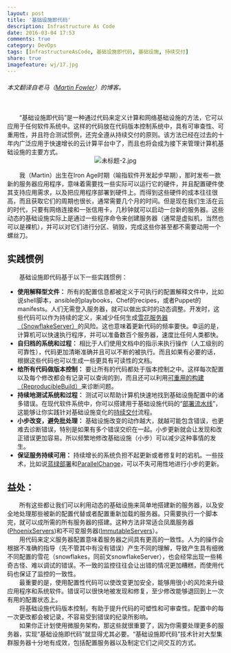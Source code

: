 ```yaml
---
layout: post
title: '基础设施即代码'
description: Infrastructure As Code
date: 2016-03-04 17:53
comments: true
category: DevOps
tags: [InfrastructureAsCode, 基础设施即代码, 基础设施, 持续交付]
share: true
imagefeature: wj/17.jpg
---
```


###### 本文翻译自老马（[Martin Fowler](http://martinfowler.com/bliki/InfrastructureAsCode.html)）的博客。

<br/>
&emsp;&emsp;“基础设施即代码”是一种通过代码来定义计算和网络基础设施的方法，它可以应用于任何软件系统中。这样的代码放在代码版本控制系统中，具有可审查性、可重用性，并且符合测试惯例，还完全遵从持续交付的原则。该方法已经在过去的十年内广泛应用于快速增长的云计算平台中了，而且也将会成为接下来管理计算机基础设施的主要方式。

<!--more-->

<center><img class="center" src="http://martinfowler.com/bliki/images/infrastructureAsCode/sketch.png" alt="未标题-2.jpg"></center>

&emsp;&emsp;我（Martin）出生在Iron Age时期（喻指软件开发起步早期），那时发布一款新的服务器应用程序，意味着需要找一些实际可以运行它的硬件，并且配置硬件使其支持应用需求，以及把应用程序部署到硬件上。而得到这些硬件的成本往往很高，而且获取它们的周期也很长，通常需要几个月的时间。但是现在我们生活在云的时代，只要有网络连接和一张信用卡，几秒钟就可以启动一台新的服务器。这些动态的基础设施实际上是通过一些程序命令来创建服务器（通常是虚拟机，当然也可以是裸机），并可以对它们进行分区、销毁，完成这些你甚至都不需要动用一个螺丝刀。

## 实践惯例
&emsp;&emsp;基础设施即代码基于以下一些实践惯例：

- __使用解释型文件：__ 所有的配置信息都被定义于可执行的配置解释文件中，比如说shell脚本，ansible的playbooks，Chef的recipes，或者Puppet的manifests。人们无需登入服务器，就可以做出实时的动态调整。开发时，这些代码可以作为持续的定义，来减少任何生成[雪花服务器（SnowflakeServer）](http://martinfowler.com/bliki/SnowflakeServer.html)的风险。这也意味着更新代码的频率要快。幸运的是，计算机可以快速执行程序，并可以准备数百个服务器，速度比任何人类都快。
- __自归档的系统和过程：__ 相比于人们使用文档中的指示来执行操作（人工级别的可靠性），代码更加清晰准确并且可以不断的被执行。而且如果有必要的话，根据这些代码也可以生成一些更具有可读性的文档。
- __给所有代码做版本控制：__ 要让所有的代码都处于版本控制之中。这样每次配置以及每个修改都会有记录可以查询的到，而且还可以利用[可重用的构建（ReproducibleBuild）](http://martinfowler.com/bliki/ReproducibleBuild.html)来诊断问题。
- __持续地测试系统和过程：__ 测试可以帮助计算机快速地找到基础设施配置中的诸多错误。在现代软件系统中，你可以搭建用于基础设施代码的“[部署流水线](http://martinfowler.com/bliki/DeploymentPipeline.html)”，这能够让你实践针对基础设施变化的[持续交付](http://martinfowler.com/bliki/ContinuousDelivery.html)流程。
- __小步改变，避免批处理：__ 基础设施改变的动作越大，就越可能包含错误，也更难去诊断错误，特别是如果有多个错误交织在一起。小步更新就会让发现和改正错误更加容易。所以频繁地修改基础设施（小步）可以减少这种事情的发生。
- __保证服务持续可用：__ 持续增长的系统负担不起更新或者修复时的宕机。一些技术，比如说[蓝绿部署](http://martinfowler.com/bliki/BlueGreenDeployment.html)和[ParallelChange](http://martinfowler.com/bliki/ParallelChange.html)，可以不失可用性地进行小步的更新。


## 益处：
&emsp;&emsp;所有这些都让我们可以利用动态的基础设施来简单地搭建新的服务器，以及安全地处理那些被新的配置代替或者配置重新加载的服务器。只需要执行一个脚本完，就可以成所需的所有服务器的搭建。这种方法非常适合凤凰服务器([PhoenixServers](http://martinfowler.com/bliki/PhoenixServer.html))和不可变服务器([ImmutableServers](http://martinfowler.com/bliki/ImmutableServer.html)）。 <br/>
&emsp;&emsp;用代码来定义服务器配置意味着服务器之间具有更高的一致性。人为的操作会根据不准确的指导（先不管其中有没有错误）产生不同的理解，导致产生具有细微不同配置的雪花（snowflakes，同前文snowflakeServer），也会经常出现一些稀奇古怪、难以调试的错误。不一致的监控往往会让出错的情况更加糟糕，而使用代码也保证了监控的一致性。 <br/>
&emsp;&emsp;最重要的是，使用配置性代码可以使改变更加安全，能够用很小的风险来升级应用程序和系统软件。错误可以很快地被发现和修复，至少修改能够退回到上一次有用的配置状态上。<br/>
&emsp;&emsp;将基础设施代码版本控制，有助于提升代码的可塑性和可审查性。配置中的每一次更改都会被记录，不容易受到错误的纪录所影响。<br/>
&emsp;&emsp;如果你正计划使用微服务架构，那这些就很重要了，因为你需要处理更多的服务器，实现“基础设施即代码”就显得尤其必要。“基础设施即代码”技术针对大型集群服务器十分地有成效，包括配置服务器以及制定它们之间交互的方式。
